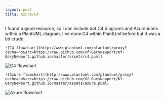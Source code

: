 ```yaml
---
layout: post
title: Azure/C4
---
```


I found a good resource, so I can include bot C4 diagrams and Azure icons within a PlantUML diagram.
I've done C4 within PlantUml before but it was a bit crude.

```
![C4 flowchart](http://www.plantuml.com/plantuml/proxy?cache=no&src=https://raw.github.com/Kf-GaryNewport/Kf-GaryNewport.github.io/master/assets/c4.puml)
```

![C4 flowchart](http://www.plantuml.com/plantuml/proxy?cache=no&src=https://raw.github.com/Kf-GaryNewport/Kf-GaryNewport.github.io/master/assets/c4.puml)

```
![Azure flowchart](http://www.plantuml.com/plantuml/proxy?cache=no&src=https://raw.github.com/Kf-GaryNewport/Kf-GaryNewport.github.io/master/assets/azure.puml)
```

![Azure flowchart](http://www.plantuml.com/plantuml/proxy?cache=no&src=https://raw.github.com/Kf-GaryNewport/Kf-GaryNewport.github.io/master/assets/azure.puml)

